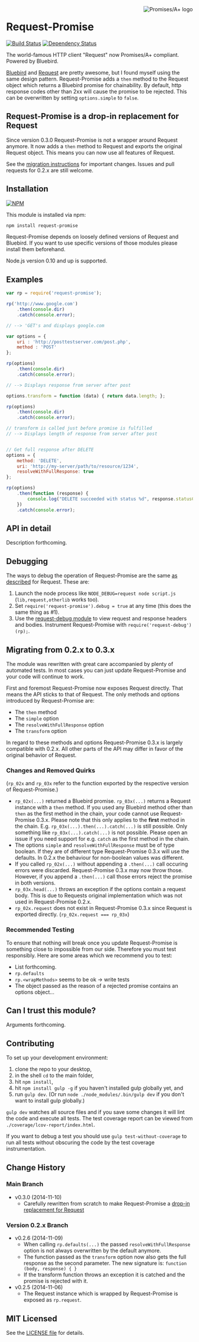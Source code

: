 <a href="http://promisesaplus.com/">
    <img src="https://promises-aplus.github.io/promises-spec/assets/logo-small.png"
         align="right" valign="top" alt="Promises/A+ logo" />
</a>

# Request-Promise

[![Build Status](https://travis-ci.org/tyabonil/request-promise.svg?branch=master)](https://travis-ci.org/tyabonil/request-promise) [![Dependency Status](https://david-dm.org/tyabonil/request-promise.svg)](https://david-dm.org/tyabonil/request-promise)

The world-famous HTTP client "Request" now Promises/A+ compliant. Powered by Bluebird.

[Bluebird](https://github.com/petkaantonov/bluebird) and [Request](https://github.com/mikeal/request) are pretty awesome, but I found myself using the same design pattern. Request-Promise adds a `then` method to the Request object which returns a Bluebird promise for chainability. By default, http response codes other than 2xx will cause the promise to be rejected. This can be overwritten by setting `options.simple` to `false`.

## Request-Promise is a drop-in replacement for Request

Since version 0.3.0 Request-Promise is not a wrapper around Request anymore. It now adds a `then` method to Request and exports the original Request object. This means you can now use all features of Request.

See the [migration instructions](#migrating-from-02x-to-03x) for important changes. Issues and pull requests for 0.2.x are still welcome.

## Installation

[![NPM](https://nodei.co/npm/request-promise.png?compact=true)](https://nodei.co/npm/request-promise/)

This module is installed via npm:

``` bash
npm install request-promise
```

Request-Promise depends on loosely defined versions of Request and Bluebird. If you want to use specific versions of those modules please install them beforehand.

Node.js version 0.10 and up is supported.

## Examples

``` js
var rp = require('request-promise');

rp('http://www.google.com')
    .then(console.dir)
    .catch(console.error);

// --> 'GET's and displays google.com

var options = {
    uri : 'http://posttestserver.com/post.php',
    method : 'POST'
};

rp(options)
    .then(console.dir)
    .catch(console.error);

// --> Displays response from server after post

options.transform = function (data) { return data.length; };

rp(options)
    .then(console.dir)
    .catch(console.error);

// transform is called just before promise is fulfilled
// --> Displays length of response from server after post


// Get full response after DELETE
options = {
    method: 'DELETE',
    uri: 'http://my-server/path/to/resource/1234',
    resolveWithFullResponse: true
};

rp(options)
    .then(function (response) {
        console.log("DELETE succeeded with status %d", response.statusCode);
    })
    .catch(console.error);
```

## API in detail

Description forthcoming.

## Debugging

The ways to debug the operation of Request-Promise are the same [as described](https://github.com/request/request#debugging) for Request. These are:

1. Launch the node process like `NODE_DEBUG=request node script.js` (`lib,request,otherlib` works too).
2. Set `require('request-promise').debug = true` at any time (this does the same thing as #1).
3. Use the [request-debug module](https://github.com/nylen/request-debug) to view request and response headers and bodies. Instrument Request-Promise with `require('request-debug')(rp);`.

## Migrating from 0.2.x to 0.3.x

The module was rewritten with great care accompanied by plenty of automated tests. In most cases you can just update Request-Promise and your code will continue to work.

First and foremost Request-Promise now exposes Request directly. That means the API sticks to that of Request. The only methods and options introduced by Request-Promise are:

- The `then` method
- The `simple` option
- The `resolveWithFullResponse` option
- The `transform` option

In regard to these methods and options Request-Promise 0.3.x is largely compatible with 0.2.x. All other parts of the API may differ in favor of the original behavior of Request.

### Changes and Removed Quirks

(`rp_02x` and `rp_03x` refer to the function exported by the respective version of Request-Promise.)

- `rp_02x(...)` returned a Bluebird promise. `rp_03x(...)` returns a Request instance with a `then` method. If you used any Bluebird method other than `then` as the first method in the chain, your code cannot use Request-Promise 0.3.x. Please note that this only applies to the **first** method in the chain. E.g. `rp_03x(...).then(...).catch(...)` is still possible. Only something like `rp_03x(...).catch(...)` is not possible. Please open an issue if you need support for e.g. `catch` as the first method in the chain.
- The options `simple` and `resolveWithFullResponse` must be of type boolean. If they are of different type Request-Promise 0.3.x will use the defaults. In 0.2.x the behaviour for non-boolean values was different.
- If you called `rp_02x(...)` without appending a `.then(...)` call occuring errors were discarded. Request-Promise 0.3.x may now throw those. However, if you append a `.then(...)` call those errors reject the promise in both versions.
- `rp_03x.head(...)` throws an exception if the options contain a request body. This is due to Requests original implementation which was not used in Request-Promise 0.2.x.
- `rp_02x.request` does not exist in Request-Promise 0.3.x since Request is exported directly. (`rp_02x.request === rp_03x`)


### Recommended Testing

To ensure that nothing will break once you update Request-Promise is something close to impossible from our side. Therefore you must test responsibly. Here are some areas which we recommend you to test:

- List forthcoming.
- `rp.defaults`
- `rp.<wrapMethods>` seems to be ok -> write tests
- The object passed as the reason of a rejected promise contains an options object...

## Can I trust this module?

Arguments forthcoming.

## Contributing

To set up your development environment:

1. clone the repo to your desktop,
2. in the shell `cd` to the main folder,
3. hit `npm install`,
4. hit `npm install gulp -g` if you haven't installed gulp globally yet, and
5. run `gulp dev`. (Or run `node ./node_modules/.bin/gulp dev` if you don't want to install gulp globally.)

`gulp dev` watches all source files and if you save some changes it will lint the code and execute all tests. The test coverage report can be viewed from `./coverage/lcov-report/index.html`.

If you want to debug a test you should use `gulp test-without-coverage` to run all tests without obscuring the code by the test coverage instrumentation.

## Change History

### Main Branch

- v0.3.0 (2014-11-10)
	- Carefully rewritten from scratch to make Request-Promise a [drop-in replacement for Request](#request-promise-is-a-drop-in-replacement-for-request)

### Version 0.2.x Branch

- v0.2.6 (2014-11-09)
	- When calling `rp.defaults(...)` the passed `resolveWithFullResponse` option is not always overwritten by the default anymore.
	- The function passed as the `transform` option now also gets the full response as the second parameter. The new signature is: `function (body, response) { }`
	- If the transform function throws an exception it is catched and the promise is rejected with it.
- v0.2.5 (2014-11-06)
	- The Request instance which is wrapped by Request-Promise is exposed as `rp.request`.

## MIT Licensed

See the [LICENSE file](LICENSE) for details.
